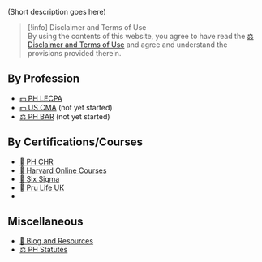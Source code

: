 (Short description goes here)

> [!info] Disclaimer and Terms of Use  
> By using the contents of this website, you agree to have read the [⚖️ Disclaimer and Terms of Use](./%E2%9A%96%EF%B8%8F%20Disclaimer%20and%20Terms%20of%20Use.md) and agree and understand the provisions provided therein.

## By Profession
- [💵 PH LECPA](../01%20-%20By%20Profession/PH%20LECPA/%F0%9F%92%B5%20PH%20LECPA.md)
- [💵 US CMA](%F0%9F%92%B5%20US%20CMA.md) (not yet started)
- [⚖️ PH BAR](%E2%9A%96%EF%B8%8F%20PH%20BAR.md) (not yet started)

## By Certifications/Courses
- [📖 PH CHR](%F0%9F%93%96%20PH%20CHR.md)
- [📖 Harvard Online Courses](%F0%9F%93%96%20Harvard%20Online%20Courses.md)
- [📖 Six Sigma](../02%20-%20By%20Certifications%20or%20Courses/%F0%9F%93%96%20Six%20Sigma.md)
- [📖 Pru Life UK](../02%20-%20By%20Certifications%20or%20Courses/Pru%20Life%20UK/%F0%9F%93%96%20Pru%20Life%20UK.md)
- 

## Miscellaneous
- [📄 Blog and Resources](./%F0%9F%93%84%20Blog%20and%20Resources.md)
- [⚖️ PH Statutes](./%E2%9A%96%EF%B8%8F%20PH%20Statutes.md)
